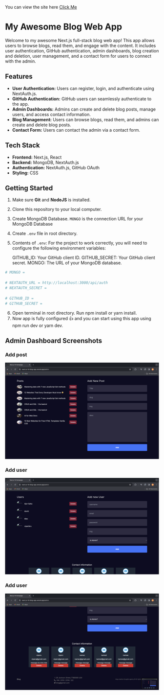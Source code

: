 You can view the site here
[Click Me](https://next-js-14-blog-app.vercel.app/)

# My Awesome Blog Web App

Welcome to my awesome Next.js full-stack blog web app! This app allows users to browse blogs, read them, and engage with the content. It includes user authentication, GitHub authentication, admin dashboards, blog creation and deletion, user management, and a contact form for users to connect with the admin.

## Features

- **User Authentication:** Users can register, login, and authenticate using NextAuth.js.
- **GitHub Authentication:** GitHub users can seamlessly authenticate to the app.
- **Admin Dashboards:** Admins can create and delete blog posts, manage users, and access contact information.
- **Blog Management:** Users can browse blogs, read them, and admins can create and delete blog posts.
- **Contact Form:** Users can contact the admin via a contact form.

## Tech Stack

- **Frontend:** Next.js, React
- **Backend:** MongoDB, NextAuth.js
- **Authentication:** NextAuth.js, GitHub OAuth
- **Styling:** CSS

## Getting Started

1. Make sure **Git** and **NodeJS** is installed.
2. Clone this repository to your local computer.
3. Create MongoDB Database. `MONGO` is the connection URL for your MongoDB Database
4. Create `.env` file in root directory.
5. Contents of `.env`:
    For the project to work correctly, you will need to configure the following environment variables:

    GITHUB_ID: Your GitHub client ID.
    GITHUB_SECRET: Your GitHub client secret.
    MONGO: The URL of your MongoDB database.

```bash
# MONGO = 

# NEXTAUTH_URL = http://localhost:3000/api/auth
# NEXTAUTH_SECRET = 

# GITHUB_ID = 
# GITHUB_SECRET = 
```
6. Open terminal in root directory. Run npm install or yarn install.
7. Now app is fully configured 👍 and you can start using this app using npm run dev or yarn dev.

## Admin Dashboard Screenshots

<h3>Add post</h3>

<img src="pic1.png" width="800px" title="admin"/>

<h3>Add user</h3>
<img src="pic2.png" width="800px" title="admin"/>

<h3>Add user</h3>
<img src="pic3.png" width="800px" title="admin"/>